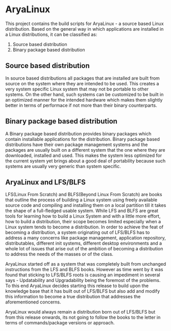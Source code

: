 # AryaLinux

This project contains the build scripts for AryaLinux - a source based Linux distribution.
Based on the general way in which applications are installed in a Linux distributions, it
can be classified as:

1) Source based distribution
2) Binary package based distribution

## Source based distribution

In source based distributions all packages that are installed are built from source on the system
where they are intended to be used. This creates a very system specific Linux system that may not
be portable to other systems. On the other hand, such systems can be customized to be built in an
optimized manner for the intended hardware which makes them slightly better in terms of performace
if not more than their binary counterparts.


## Binary package based distribution

A Binary package based distribution provides binary packages which contain installable applications
for the distribution. Binary package based distributions have their own package management systems
and the packages are usually built on a different system that the one where they are downloaded,
installed and used. This makes the system less optimized for the current system yet brings about a
good deal of portability because such systems are usually very generic than system specific.

## AryaLinux and LFS/BLFS

LFS(Linux From Scratch) and BLFS(Beyond Linux From Scratch) are books that outline the process of
building a Linux system using freely available source code and compiling and installing them on a
local partition till it takes the shape of a full-fledged usable system. While LFS and BLFS are great
tools for learning how to build a Linux System and with a little more effort, how to build a distribution,
their scope becomes limited especially when a Linux system tends to become a distribution. In order
to achieve the feat of becoming a distribution, a system originating out of LFS/BLFS has to address
a many concerns like package management, application repository, distributables, different init systems,
different desktop environments and a whole lot of issues that arise out of the ambition of becoming
a distribution to address the needs of the masses or of the class.

AryaLinux started off as a system that was completely built from unchanged instructions from the LFS
and BLFS books. However as time went by it was found that sticking to LFS/BLFS roots is causing an
impediment in several says - Updatability and Upgradability being the foremost of the problems. To this
end AryaLinux decides starting this release to build upon the knowledge base that it has built out of
LFS/BLFS but also add and modify this information to become a true distribution that addresses the
aforementioned concerns.

AryaLinux would always remain a distribution born out of LFS/BLFS but from this release onwards, its
not going to follow the books to the letter in terms of commands/package versions or approach.
